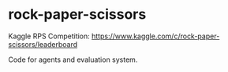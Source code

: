 # rock-paper-scissors
Kaggle RPS Competition: https://www.kaggle.com/c/rock-paper-scissors/leaderboard

Code for agents and evaluation system.
